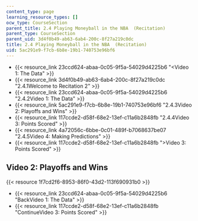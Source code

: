 ```yaml
---
content_type: page
learning_resource_types: []
ocw_type: CourseSection
parent_title: 2.4 Playing Moneyball in the NBA  (Recitation)
parent_type: CourseSection
parent_uid: 3d4f0b49-ab63-6ab4-200c-8f27a219c0dc
title: 2.4 Playing Moneyball in the NBA  (Recitation)
uid: 5ac291e9-f7cb-6b8e-19b1-740753e96bf6
---
```


*   {{< resource_link 23ccd624-abaa-0c05-9f5a-54029d4225b6 "\<Video 1: The Data" >}}
*   {{< resource_link 3d4f0b49-ab63-6ab4-200c-8f27a219c0dc "2.4.1Welcome to Recitation 2" >}}
*   {{< resource_link 23ccd624-abaa-0c05-9f5a-54029d4225b6 "2.4.2Video 1: The Data" >}}
*   {{< resource_link 5ac291e9-f7cb-6b8e-19b1-740753e96bf6 "2.4.3Video 2: Playoffs and Wins" >}}
*   {{< resource_link 117ccde2-d58f-68e2-13ef-c11a6b2848fb "2.4.4Video 3: Points Scored" >}}
*   {{< resource_link 4a72056c-6bbe-0c01-489f-b7068637be07 "2.4.5Video 4: Making Predictions" >}}
*   {{< resource_link 117ccde2-d58f-68e2-13ef-c11a6b2848fb "\>Video 3: Points Scored" >}}

Video 2: Playoffs and Wins
--------------------------

{{< resource 1f7cd2f6-8953-86f0-43d2-113f690931b0 >}}

*   {{< resource_link 23ccd624-abaa-0c05-9f5a-54029d4225b6 "BackVideo 1: The Data" >}}
*   {{< resource_link 117ccde2-d58f-68e2-13ef-c11a6b2848fb "ContinueVideo 3: Points Scored" >}}